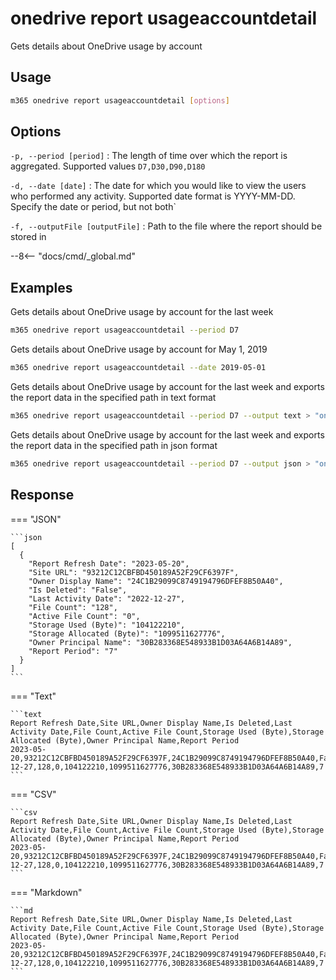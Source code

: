 # onedrive report usageaccountdetail

Gets details about OneDrive usage by account

## Usage

```sh
m365 onedrive report usageaccountdetail [options]
```

## Options

`-p, --period [period]`
: The length of time over which the report is aggregated. Supported values `D7,D30,D90,D180`

`-d, --date [date]`
: The date for which you would like to view the users who performed any activity. Supported date format is YYYY-MM-DD. Specify the date or period, but not both`

`-f, --outputFile [outputFile]`
: Path to the file where the report should be stored in

--8<-- "docs/cmd/_global.md"

## Examples

Gets details about OneDrive usage by account for the last week

```sh
m365 onedrive report usageaccountdetail --period D7
```

Gets details about OneDrive usage by account for May 1, 2019

```sh
m365 onedrive report usageaccountdetail --date 2019-05-01
```

Gets details about OneDrive usage by account for the last week and exports the report data in the specified path in text format

```sh
m365 onedrive report usageaccountdetail --period D7 --output text > "onedriveusageaccountdetail.txt"
```

Gets details about OneDrive usage by account for the last week and exports the report data in the specified path in json format

```sh
m365 onedrive report usageaccountdetail --period D7 --output json > "onedriveusageaccountdetail.json"
```

## Response

=== "JSON"

    ```json
    [
      {
        "Report Refresh Date": "2023-05-20",
        "Site URL": "93212C12CBFBD450189A52F29CF6397F",
        "Owner Display Name": "24C1B29099C8749194796DFEF8B50A40",
        "Is Deleted": "False",
        "Last Activity Date": "2022-12-27",
        "File Count": "128",
        "Active File Count": "0",
        "Storage Used (Byte)": "104122210",
        "Storage Allocated (Byte)": "1099511627776",
        "Owner Principal Name": "30B283368E548933B1D03A64A6B14A89",
        "Report Period": "7"
      }
    ]
    ```

=== "Text"

    ```text
    Report Refresh Date,Site URL,Owner Display Name,Is Deleted,Last Activity Date,File Count,Active File Count,Storage Used (Byte),Storage Allocated (Byte),Owner Principal Name,Report Period
    2023-05-20,93212C12CBFBD450189A52F29CF6397F,24C1B29099C8749194796DFEF8B50A40,False,2022-12-27,128,0,104122210,1099511627776,30B283368E548933B1D03A64A6B14A89,7
    ```

=== "CSV"

    ```csv
    Report Refresh Date,Site URL,Owner Display Name,Is Deleted,Last Activity Date,File Count,Active File Count,Storage Used (Byte),Storage Allocated (Byte),Owner Principal Name,Report Period
    2023-05-20,93212C12CBFBD450189A52F29CF6397F,24C1B29099C8749194796DFEF8B50A40,False,2022-12-27,128,0,104122210,1099511627776,30B283368E548933B1D03A64A6B14A89,7
    ```

=== "Markdown"

    ```md
    Report Refresh Date,Site URL,Owner Display Name,Is Deleted,Last Activity Date,File Count,Active File Count,Storage Used (Byte),Storage Allocated (Byte),Owner Principal Name,Report Period
    2023-05-20,93212C12CBFBD450189A52F29CF6397F,24C1B29099C8749194796DFEF8B50A40,False,2022-12-27,128,0,104122210,1099511627776,30B283368E548933B1D03A64A6B14A89,7
    ```
